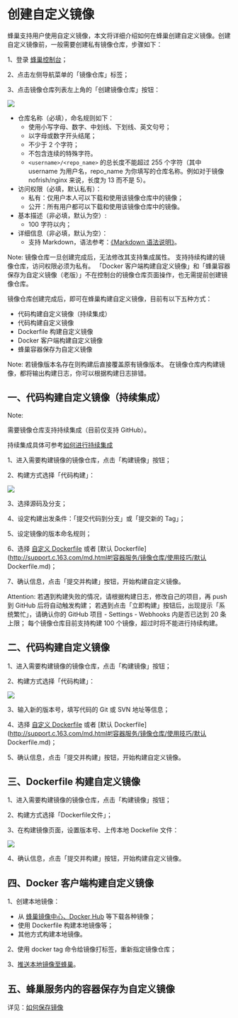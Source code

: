 # 创建自定义镜像

蜂巢支持用户使用自定义镜像，本文将详细介绍如何在蜂巢创建自定义镜像。创建自定义镜像前，一般需要创建私有镜像仓库，步骤如下：

1、登录 [蜂巢控制台](https://c.163.com/dashboard#/m/overview/)；

2、点击左侧导航菜单的「镜像仓库」标签；

3、点击镜像仓库列表左上角的「创建镜像仓库」按钮：

![](../image/创建自定义镜像-创建镜像仓库.png)

* 仓库名称（必填），命名规则如下：
    * 使用小写字母、数字、中划线、下划线、英文句号；
    * 以字母或数字开头结尾；
    * 不少于 2 个字符；
    * 不包含连续的特殊字符。
    * `<username>/<repo_name>` 的总长度不能超过 255 个字符（其中 username 为用户名，repo_name 为你填写的仓库名称。例如对于镜像 nofrish/nginx 来说，长度为 13 而不是 5）。
* 访问权限（必填，默认私有）：
    * 私有：仅用户本人可以下载和使用该镜像仓库中的镜像；
    * 公开：所有用户都可以下载和使用该镜像仓库中的镜像。
* 基本描述（非必填，默认为空）:
    * 100 字符以内；
* 详细信息（非必填，默认为空）：
    * 支持 Markdown，语法参考：[《Markdown 语法说明》](http://www.appinn.com/markdown/)。

<span>Note:</span>
镜像仓库一旦创建完成后，无法修改其支持集成属性。
支持持续构建的镜像仓库，访问权限必须为私有。
「Docker 客户端构建自定义镜像」和「蜂巢容器保存为自定义镜像（老版）」不在控制台的镜像仓库页面操作，也无需提前创建镜像仓库。

镜像仓库创建完成后，即可在蜂巢构建自定义镜像，目前有以下五种方式：

* 代码构建自定义镜像（持续集成）
* 代码构建自定义镜像
* Dockerfile 构建自定义镜像
* Docker 客户端构建自定义镜像
* 蜂巢容器保存为自定义镜像

<span>Note:</span>
若镜像版本名存在则构建后直接覆盖原有镜像版本。
在镜像仓库内构建镜像，都将输出构建日志，你可以根据构建日志排错。



## 一、代码构建自定义镜像（持续集成）
<span>Note:</span><div class="alertContent">需要镜像仓库支持持续集成（目前仅支持 GitHub）。</div>

持续集成具体可参考[如何进行持续集成](http://support.c.163.com/md.html#!容器服务/服务管理/使用指南/如何进行持续集成.md)

1、进入需要构建镜像的镜像仓库，点击「构建镜像」按钮；

2、构建方式选择「代码构建」：

![](../image/创建自定义镜像-代码构建-持续集成.png)

3、选择源码及分支；

4、设定构建出发条件：「提交代码到分支」或「提交新的 Tag」；

5、设定镜像的版本命名规则；

6、选择 [自定义 Dockerfile](http://support.c.163.com/md.html#!容器服务/镜像仓库/使用技巧/自定义Dockerfile填写方法.md) 或者 [默认 Dockerfile](http://support.c.163.com/md.html#!容器服务/镜像仓库/使用技巧/默认 Dockerfile.md)；

7、确认信息，点击「提交并构建」按钮，开始构建自定义镜像。

<span>Attention:</span>
若遇到构建失败的情况，请根据构建日志，修改自己的项目，再 push 到 GitHub 后将自动触发构建；
若遇到点击「立即构建」按钮后，出现提示「系统繁忙」，请确认你的 GitHub 项目 - Settings - Webhooks 内是否已达到 20 条上限；
每个镜像仓库目前支持构建 100 个镜像，超过时将不能进行持续构建。

## 二、代码构建自定义镜像

1、进入需要构建镜像的镜像仓库，点击「构建镜像」按钮；

2、构建方式选择「代码构建」：

![](../image/创建自定义镜像-代码构建.png)

3、输入新的版本号，填写代码的 Git 或 SVN 地址等信息；

4、选择 [自定义 Dockerfile](http://support.c.163.com/md.html#!容器服务/镜像仓库/使用技巧/自定义Dockerfile填写方法.md) 或者 [默认 Dockerfile](http://support.c.163.com/md.html#!容器服务/镜像仓库/使用技巧/默认 Dockerfile.md)；

5、确认信息，点击「提交并构建」按钮，开始构建自定义镜像。

## 三、Dockerfile 构建自定义镜像

1、进入需要构建镜像的镜像仓库，点击「构建镜像」按钮；

2、构建方式选择「Dockerfile文件」；

3、在构建镜像页面，设置版本号、上传本地 Dockefile 文件：

![](../image/创建自定义镜像-dockerfile.png)

4、确认信息，点击「提交并构建」按钮，开始构建自定义镜像。


## 四、Docker 客户端构建自定义镜像

1、创建本地镜像：

* 从 [蜂巢镜像中心、Docker Hub](https://c.163.com/hub#/m/home/) 等下载各种镜像；
* 使用 Dockerfile 构建本地镜像等；
* 其他方式构建本地镜像。

2、使用 docker tag 命令给镜像打标签，重新指定镜像仓库；

3、[推送本地镜像至蜂巢](http://support.c.163.com/md.html#!容器服务/镜像仓库/使用指南/推送本地镜像.md)。


## 五、蜂巢服务内的容器保存为自定义镜像

详见：[如何保存镜像](http://support.c.163.com/md.html#!容器服务/服务管理/使用指南/如何保存镜像.md)















